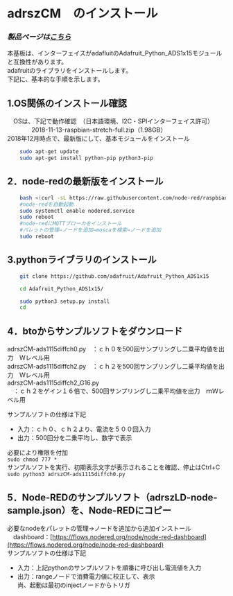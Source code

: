 # adrszCM　のインストール

### *製品ページは[こちら](http://bit-trade-one.co.jp/adrszcm/)*

本基板は、インターフェイスがadafluitのAdafruit_Python_ADS1x15モジュールと互換性があります。  
adafruitのライブラリをインストールします。  
下記に、基本的な手順を示します。  

## 1.OS関係のインストール確認

　OSは、下記で動作確認　（日本語環境、I2C・SPIインターフェイス許可）  
　　　　2018-11-13-raspbian-stretch-full.zip（1.98GB）  
2018年12月時点で、最新版にして、基本モジュールをインストール  

```sh
    sudo apt-get update
    sudo apt-get install python-pip python3-pip
```

## 2．node-redの最新版をインストール

```sh
    bash <(curl -sL https://raw.githubusercontent.com/node-red/raspbian-deb-package/master/resources/update-nodejs-and-nodered)
    #node-redを自動起動
    sudo systemctl enable nodered.service 
    sudo reboot
    #node-redにMQTTブローカをインストール
    #パレットの管理→ノードを追加→moscaを検索→ノードを追加
    sudo reboot
```

## 3.pythonライブラリのインストール

```sh
    git clone https://github.com/adafruit/Adafruit_Python_ADS1x15

    cd Adafruit_Python_ADS1x15/

    sudo python3 setup.py install
    cd

```

## 4．btoからサンプルソフトをダウンロード

adrszCM-ads1115diffch0.py　：ｃｈ０を500回サンプリングし二乗平均値を出力　Ｗレベル用  
adrszCM-ads1115diffch2.py　：ｃｈ２を500回サンプリングし二乗平均値を出力　Ｗレベル用  
adrszCM-ads1115diffch2_G16.py  
　：ｃｈ２をゲイン１６倍で、500回サンプリングし二乗平均値を出力　ｍＷレベル用  

サンプルソフトの仕様は下記

- 入力：ｃｈ０、ｃｈ２より、電流を５００回入力  
- 出力：500回分を二乗平均し、数字で表示  

必要により権限を付加  
    ```sudo chmod 777 *```  
サンプルソフトを実行、初期表示文字が表示されることを確認、停止はCtrl+C  
    ```sudo python3 adrszCM-ads1115diffch0.py```  

## 5．Node-REDのサンプルソフト（adrszLD-node-sample.json）を、Node-REDにコピー  

必要なnodeをパレットの管理→ノードを追加から追加インストール  
　dashboard：[https://flows.nodered.org/node/node-red-dashboard](https://flows.nodered.org/node/node-red-dashboard)  
サンプルソフトの仕様は下記

- 入力：上記pythonのサンプルソフトを順番に呼び出し電流値を入力  
- 出力：rangeノードで消費電力値に校正して、表示  
尚、起動は最初のinjectノードからトリガ  


